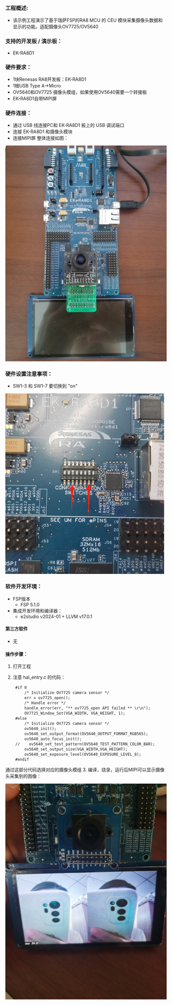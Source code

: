### 工程概述:
- 该示例工程演示了基于瑞萨FSP的RA8 MCU 的 CEU 模块采集摄像头数据和显示的功能。适配摄像头OV7725/OV5640

### 支持的开发板 / 演示板：
- EK-RA8D1

### 硬件要求：
- 1块Renesas RA8开发板：EK-RA8D1
- 1根USB Type A->Micro
- OV5640和OV7725 摄像头模组，如果使用OV5640需要一个转接板
- EK-RA8D1自带MIPI屏

### 硬件连接：
- 通过 USB 线连接PC和 EK-RA8D1 板上的 USB 调试端口
- 连接 EK-RA8D1 和摄像头模块
- 连接MIPI屏
整体连接如图：

![alt text](images/connect.jpg)


### 硬件设置注意事项：
- SW1-3 和 SW1-7 要切换到 "on"

![alt text](images/SW1.png)

### 软件开发环境：
- FSP版本
  - FSP 5.1.0
- 集成开发环境和编译器：
  - e2studio v2024-01 + LLVM v17.0.1

#### 第三方软件
- 无

#### 操作步骤：

1. 打开工程
2. 注意 hal_entry.c 的代码：

        #if 0 
            /* Initialize OV7725 camera sensor */ 
            err = ov7725_open(); 
            /* Handle error */
            handle_error(err, "** ov7725_open API failed ** \r\n");
            OV7725_Window_Set(VGA_WIDTH, VGA_HEIGHT, 1);
        #else
            /* Initialize OV7725 camera sensor */ 
            ov5640_init();
            ov5640_set_output_format(OV5640_OUTPUT_FORMAT_RGB565);
            ov5640_auto_focus_init();
        //    ov5640_set_test_pattern(OV5640_TEST_PATTERN_COLOR_BAR);
            ov5640_set_output_size(VGA_WIDTH,VGA_HEIGHT);
            ov5640_set_exposure_level(OV5640_EXPOSURE_LEVEL_8);
        #endif

通过这部分代码选择对应的摄像头模组
3. 编译，烧录，运行后MIPI可以显示摄像头采集到的图像：

![alt text](images/show_pic.jpg)

